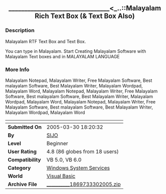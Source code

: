 ﻿<div align="center">

## \_\_\_\_\_\_\_\_\_\_\_\_\_\_\_\_\_\_\_\_\_\_\_\_\_\_\_\_\_\_\_\_\<\_\.\.::Malayalam Rich Text Box \(& Text Box Also\)


</div>

### Description

Malayalam RTF Text Box and Text Box.

You can type in Malayalam. Start Creating Malayalam Software with Malayalam Text boxes and in MALAYALAM LANGUAGE
 
### More Info
 
Malayalam Notepad, Malayalam Writer, Free Malayalam Software, Best malayalam Software, Best Malayalam Writer, Malayalam Wordpad, Malayalam Word, Malayalam Notepad, Malayalam Writer, Free Malayalam Software, Best malayalam Software, Best Malayalam Writer, Malayalam Wordpad, Malayalam Word, Malayalam Notepad, Malayalam Writer, Free Malayalam Software, Best malayalam Software, Best Malayalam Writer, Malayalam Wordpad, Malayalam Word


<span>             |<span>
---                |---
**Submitted On**   |2005-03-30 18:20:32
**By**             |[SIJO](https://github.com/Planet-Source-Code/PSCIndex/blob/master/ByAuthor/sijo.md)
**Level**          |Beginner
**User Rating**    |4.8 (86 globes from 18 users)
**Compatibility**  |VB 5\.0, VB 6\.0
**Category**       |[Windows System Services](https://github.com/Planet-Source-Code/PSCIndex/blob/master/ByCategory/windows-system-services__1-35.md)
**World**          |[Visual Basic](https://github.com/Planet-Source-Code/PSCIndex/blob/master/ByWorld/visual-basic.md)
**Archive File**   |[\_\_\_\_\_\_\_\_\_\_1869733302005\.zip](https://github.com/Planet-Source-Code/sijo-malayalam-rich-text-box-text-box-also__1-57844/archive/master.zip)








